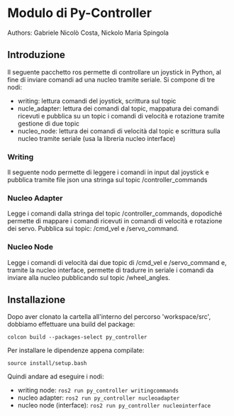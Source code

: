 # Modulo di Py-Controller

Authors: Gabriele Nicolò Costa, Nickolo Maria Spingola

## Introduzione

Il seguente pacchetto ros permette di controllare un joystick in Python, al fine di inviare comandi ad una nucleo tramite seriale. Si compone di tre nodi:
- writing: lettura comandi del joystick, scrittura sul topic
- nucle_adapter: lettura dei comandi dal topic, mappatura dei comandi ricevuti e pubblica su un topic i comandi di velocità e rotazione tramite gestione di due topic
- nucleo_node: lettura dei comandi di velocità dal topic e scrittura sulla nucleo tramite seriale (usa la libreria nucleo interface)

### Writing
Il seguente nodo permette di leggere i comandi in input dal joystick e pubblica tramite file json una stringa sul topic /controller_commands

### Nucleo Adapter
Legge i comandi dalla stringa del topic /controller_commands, dopodiché permette di mappare i comandi ricevuti in comandi di velocità e rotazione dei servo. Pubblica sui topic: /cmd_vel e /servo_command.

### Nucleo Node
Legge i comandi di velocità dai due topic di /cmd_vel e /servo_command e, tramite la nucleo interface, permette di tradurre in seriale i comandi da inviare alla nucleo pubblicando sul topic /wheel_angles.

## Installazione
Dopo aver clonato la cartella all'interno del percorso 'workspace/src', dobbiamo effettuare una build del package:
```
colcon build --packages-select py_controller
```
Per installare le dipendenze appena compilate:
```
source install/setup.bash
```
Quindi andare ad eseguire i nodi:
- writing node: `ros2 run py_controller writingcommands` 
- nucleo adapter: `ros2 run py_controller nucleoadapter` 
- nucleo node (interface): `ros2 run py_controller nucleointerface`
